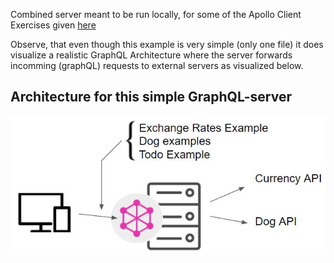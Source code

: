 Combined server meant to be run locally, for some of the Apollo Client Exercises given [here](https://www.apollographql.com/docs/react/get-started/)

Observe, that even though this example is very simple (only one file) it does visualize a realistic GraphQL Architecture where the server forwards incomming (graphQL) requests to external servers as visualized below.

## Architecture for this simple GraphQL-server

![Architecture for this server](architecture.JPG)


